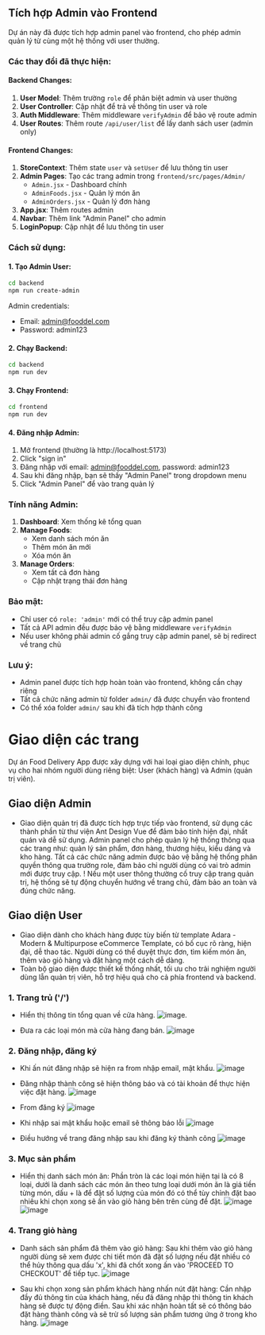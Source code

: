 ## Tích hợp Admin vào Frontend

Dự án này đã được tích hợp admin panel vào frontend, cho phép admin quản lý từ cùng một hệ thống với user thường.

### Các thay đổi đã thực hiện:

#### Backend Changes:

1. **User Model**: Thêm trường `role` để phân biệt admin và user thường
2. **User Controller**: Cập nhật để trả về thông tin user và role
3. **Auth Middleware**: Thêm middleware `verifyAdmin` để bảo vệ route admin
4. **User Routes**: Thêm route `/api/user/list` để lấy danh sách user (admin only)

#### Frontend Changes:

1. **StoreContext**: Thêm state `user` và `setUser` để lưu thông tin user
2. **Admin Pages**: Tạo các trang admin trong `frontend/src/pages/Admin/`
   - `Admin.jsx` - Dashboard chính
   - `AdminFoods.jsx` - Quản lý món ăn
   - `AdminOrders.jsx` - Quản lý đơn hàng
3. **App.jsx**: Thêm routes admin
4. **Navbar**: Thêm link "Admin Panel" cho admin
5. **LoginPopup**: Cập nhật để lưu thông tin user

### Cách sử dụng:

#### 1. Tạo Admin User:

```bash
cd backend
npm run create-admin
```

Admin credentials:

- Email: admin@fooddel.com
- Password: admin123

#### 2. Chạy Backend:

```bash
cd backend
npm run dev
```

#### 3. Chạy Frontend:

```bash
cd frontend
npm run dev
```

#### 4. Đăng nhập Admin:

1. Mở frontend (thường là http://localhost:5173)
2. Click "sign in"
3. Đăng nhập với email: admin@fooddel.com, password: admin123
4. Sau khi đăng nhập, bạn sẽ thấy "Admin Panel" trong dropdown menu
5. Click "Admin Panel" để vào trang quản lý

### Tính năng Admin:

1. **Dashboard**: Xem thống kê tổng quan
2. **Manage Foods**:
   - Xem danh sách món ăn
   - Thêm món ăn mới
   - Xóa món ăn
3. **Manage Orders**:
   - Xem tất cả đơn hàng
   - Cập nhật trạng thái đơn hàng

### Bảo mật:

- Chỉ user có `role: 'admin'` mới có thể truy cập admin panel
- Tất cả API admin đều được bảo vệ bằng middleware `verifyAdmin`
- Nếu user không phải admin cố gắng truy cập admin panel, sẽ bị redirect về trang chủ

### Lưu ý:

- Admin panel được tích hợp hoàn toàn vào frontend, không cần chạy riêng
- Tất cả chức năng admin từ folder `admin/` đã được chuyển vào frontend
- Có thể xóa folder `admin/` sau khi đã tích hợp thành công

# Giao diện các trang
Dự án Food Delivery App được xây dựng với hai loại giao diện chính, phục vụ cho hai nhóm người dùng riêng biệt: User (khách hàng) và Admin (quản trị viên).

## Giao diện Admin
- Giao diện quản trị đã được tích hợp trực tiếp vào frontend, sử dụng các thành phần từ thư viện Ant Design Vue để đảm bảo tính hiện đại, nhất quán và dễ sử dụng. Admin panel cho phép quản lý hệ thống thông qua các trang như: quản lý sản phẩm, đơn hàng, thương hiệu, kiểu dáng và kho hàng. Tất cả các chức năng admin được bảo vệ bằng hệ thống phân quyền thông qua trường role, đảm bảo chỉ người dùng có vai trò admin mới được truy cập.
! Nếu một user thông thường cố truy cập trang quản trị, hệ thống sẽ tự động chuyển hướng về trang chủ, đảm bảo an toàn và đúng chức năng.

## Giao diện User
- Giao diện dành cho khách hàng được tùy biến từ template Adara - Modern & Multipurpose eCommerce Template, có bố cục rõ ràng, hiện đại, dễ thao tác. Người dùng có thể duyệt thực đơn, tìm kiếm món ăn, thêm vào giỏ hàng và đặt hàng một cách dễ dàng.
- Toàn bộ giao diện được thiết kế thống nhất, tối ưu cho trải nghiệm người dùng lẫn quản trị viên, hỗ trợ hiệu quả cho cả phía frontend và backend.

### 1. Trang trủ ('/')

- Hiển thị thông tin tổng quan về cửa hàng.
   ![image](https://github.com/user-attachments/assets/03e6e15b-6a63-4758-aef2-19f996cb68ed).

- Đưa ra các loại món mà cửa hàng đang bán.
  ![image](https://github.com/user-attachments/assets/8b8427fe-5d04-4e45-8094-879fc06af219)

### 2. Đăng nhập, đăng ký 

- Khi ấn nút đăng nhập sẽ hiện ra from nhập email, mật khẩu.
 ![image](https://github.com/user-attachments/assets/2cb31338-6508-4068-af26-9d4e73d13905)

- Đăng nhập thành công sẽ hiện thông báo và có tài khoản để thực hiện việc đặt hàng.
 ![image](https://github.com/user-attachments/assets/67f96227-ba89-4844-a8f3-27bc17166237)

- From đăng ký
  ![image](https://github.com/user-attachments/assets/4311c7e6-4717-4f1e-b481-6025026383b5)

- Khi nhập sai mật khẩu hoặc email sẽ thông báo lỗi
  ![image](https://github.com/user-attachments/assets/047e79c6-059a-4ad2-b717-09ecf05cbff2)
  
- Điều hướng về trang đăng nhập sau khi đăng ký thành công
  ![image](https://github.com/user-attachments/assets/44ac075a-b762-4e66-a39d-aa6321bc5d1c)

### 3. Mục sản phẩm

- Hiển thị danh sách món ăn: Phần tròn là các loại món hiện tại là có 8 loại, dưới là danh sách các món ăn theo tưng loại dưới món ăn là giá tiền từng món, dấu + là để đặt số lượng của món đó có thể tùy chỉnh đặt bao nhiêu khi chọn xong sẽ ấn vào giỏ hàng bên trên cùng để đặt.
 ![image](https://github.com/user-attachments/assets/5f3183f6-b97d-4053-b75a-217ff9dab9ca)
 ![image](https://github.com/user-attachments/assets/886ef279-455e-4cbe-9fe8-5543eec79182)

### 4. Trang giỏ hàng

- Danh sách sản phẩm đã thêm vào giỏ hàng: Sau khi thêm vào giỏ hàng người dùng sẽ xem được chi tiết món đã đặt số lượng nếu đặt nhiều có thể hủy thông qua dấu 'x', khi đã chốt xong ấn vào 'PROCEED TO CHECKOUT' để tiếp tục.
  ![image](https://github.com/user-attachments/assets/7b8892d8-b419-4a4d-bec2-cad28a6b352e)

- Sau khi chọn xong sản phẩm khách hàng nhấn nút đặt hàng: Cần nhập đầy đủ thông tin của khách hàng, nếu đã đăng nhập thì thông tin khách hàng sẽ được tự động điền. Sau khi xác nhận hoàn tất sẽ có thông báo đặt hàng thành công và sẽ trừ số lượng sản phẩm tương ứng ở trong kho hàng.
 ![image](https://github.com/user-attachments/assets/79478107-dced-407c-9403-ddde9fc305d2)
